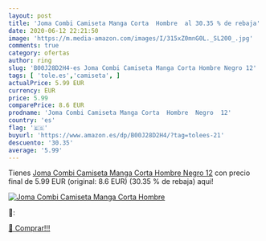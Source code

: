 ```yaml
---
layout: post
title: 'Joma Combi Camiseta Manga Corta  Hombre  al 30.35 % de rebaja'
date: 2020-06-12 22:21:50
image: 'https://m.media-amazon.com/images/I/315xZ0mnG0L._SL200_.jpg'
comments: true
category: ofertas
author: ring
slug: 'B00J28D2H4-es Joma Combi Camiseta Manga Corta Hombre Negro 12'
tags: [ 'tole.es','camiseta', ]
actualPrice: 5.99 EUR
currency: EUR
price: 5.99
comparePrice: 8.6 EUR
prodname: 'Joma Combi Camiseta Manga Corta  Hombre  Negro  12'
country: 'es'
flag: '🇪🇸'
buyurl: 'https://www.amazon.es/dp/B00J28D2H4/?tag=tolees-21'
descuento: '30.35'
average: '5.99'
---
```


Tienes [Joma Combi Camiseta Manga Corta  Hombre  Negro  12](https://www.amazon.es/dp/B00J28D2H4/?tag=tolees-21) con precio final de  5.99 EUR (original: 8.6 EUR) (30.35 %  de rebaja) aqui!

[![Joma Combi Camiseta Manga Corta  Hombre ](https://m.media-amazon.com/images/I/315xZ0mnG0L._SL200_.jpg)](https://www.amazon.es/dp/B00J28D2H4/?tag=tolees-21)

🔎:


[🛒 Comprar!!!](https://www.amazon.es/dp/B00J28D2H4/?tag=tolees-21)
